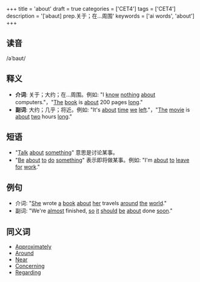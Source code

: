 +++
title = 'about'
draft = true
categories = ['CET4']
tags = ['CET4']
description = '[ˈəbaut] prep.关于；在…周围'
keywords = ['ai words', 'about']
+++

## 读音
/əˈbaʊt/

## 释义
- **介词**: 关于；大约；在…周围。例如: "I [know](/zh/post/know/) [nothing](/zh/post/nothing/) [about](/zh/post/about/) computers."，"[The](/zh/post/the/) [book](/zh/post/book/) is [about](/zh/post/about/) 200 pages [long](/zh/post/long/)."
- **副词**: 大约；几乎；将近。例如: "It's [about](/zh/post/about/) [time](/zh/post/time/) [we](/zh/post/we/) [left](/zh/post/left/)."，"[The](/zh/post/the/) [movie](/zh/post/movie/) is [about](/zh/post/about/) [two](/zh/post/two/) hours [long](/zh/post/long/)."

## 短语
- "[Talk](/zh/post/talk/) [about](/zh/post/about/) [something](/zh/post/something/)" 意思是讨论某事。
- "[Be](/zh/post/be/) [about](/zh/post/about/) [to](/zh/post/to/) [do](/zh/post/do/) [something](/zh/post/something/)" 表示即将做某事。例如: "I'm [about](/zh/post/about/) [to](/zh/post/to/) [leave](/zh/post/leave/) [for](/zh/post/for/) [work](/zh/post/work/)."

## 例句
- 介词: "[She](/zh/post/she/) wrote [a](/zh/post/a/) [book](/zh/post/book/) [about](/zh/post/about/) [her](/zh/post/her/) travels [around](/zh/post/around/) [the](/zh/post/the/) [world](/zh/post/world/)."
- 副词: "We're [almost](/zh/post/almost/) finished, [so](/zh/post/so/) [it](/zh/post/it/) [should](/zh/post/should/) [be](/zh/post/be/) [about](/zh/post/about/) done [soon](/zh/post/soon/)."

## 同义词
- [Approximately](/zh/post/approximately/)
- [Around](/zh/post/around/)
- [Near](/zh/post/near/)
- [Concerning](/zh/post/concerning/)
- [Regarding](/zh/post/regarding/)
